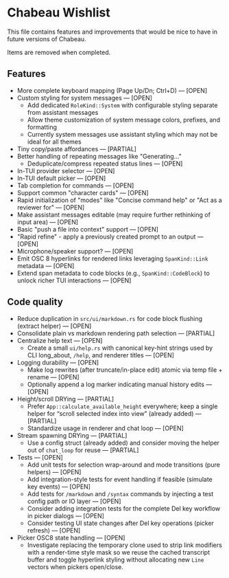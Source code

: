 # Chabeau Wishlist

This file contains features and improvements that would be nice to have in future versions of Chabeau.

Items are removed when completed.

## Features

- More complete keyboard mapping (Page Up/Dn; Ctrl+D) — [OPEN]
- Custom styling for system messages — [OPEN]
  - Add dedicated `RoleKind::System` with configurable styling separate from assistant messages
  - Allow theme customization of system message colors, prefixes, and formatting
  - Currently system messages use assistant styling which may not be ideal for all themes
- Tiny copy/paste affordances — [PARTIAL]
- Better handling of repeating messages like "Generating..."
  - Deduplicate/compress repeated status lines — [OPEN]
- In-TUI provider selector — [OPEN]
- In-TUI default picker — [OPEN]
- Tab completion for commands — [OPEN]
- Support common "character cards" — [OPEN]
- Rapid initialization of "modes" like "Concise command help" or "Act as a reviewer for" — [OPEN]
- Make assistant messages editable (may require further rethinking of input area) — [OPEN]
- Basic "push a file into context" support — [OPEN]
- "Rapid refine" - apply a previously created prompt to an output — [OPEN]
- Microphone/speaker support? — [OPEN]
- Emit OSC 8 hyperlinks for rendered links leveraging `SpanKind::Link` metadata — [OPEN]
- Extend span metadata to code blocks (e.g., `SpanKind::CodeBlock`) to unlock richer TUI interactions — [OPEN]

## Code quality

- Reduce duplication in `src/ui/markdown.rs` for code block flushing (extract helper) — [OPEN]
- Consolidate plain vs markdown rendering path selection — [PARTIAL]
- Centralize help text — [OPEN]
  - Create a small `ui/help.rs` with canonical key-hint strings used by CLI long_about, `/help`, and renderer titles — [OPEN]
- Logging durability — [OPEN]
  - Make log rewrites (after truncate/in-place edit) atomic via temp file + rename — [OPEN]
  - Optionally append a log marker indicating manual history edits — [OPEN]
- Height/scroll DRYing — [PARTIAL]
  - Prefer `App::calculate_available_height` everywhere; keep a single helper for “scroll selected index into view” (already added) — [PARTIAL]
  - Standardize usage in renderer and chat loop — [OPEN]
- Stream spawning DRYing — [PARTIAL]
  - Use a config struct (already added) and consider moving the helper out of `chat_loop` for reuse — [PARTIAL]
- Tests — [OPEN]
  - Add unit tests for selection wrap-around and mode transitions (pure helpers) — [OPEN]
  - Add integration-style tests for event handling if feasible (simulate key events) — [OPEN]
  - Add tests for `/markdown` and `/syntax` commands by injecting a test config path or IO layer — [OPEN]
  - Consider adding integration tests for the complete Del key workflow in picker dialogs — [OPEN]
  - Consider testing UI state changes after Del key operations (picker refresh) — [OPEN]
- Picker OSC8 state handling — [OPEN]
  - Investigate replacing the temporary clone used to strip link modifiers with a render-time style mask so we reuse the cached transcript buffer and toggle hyperlink styling without allocating new `Line` vectors when pickers open/close.

